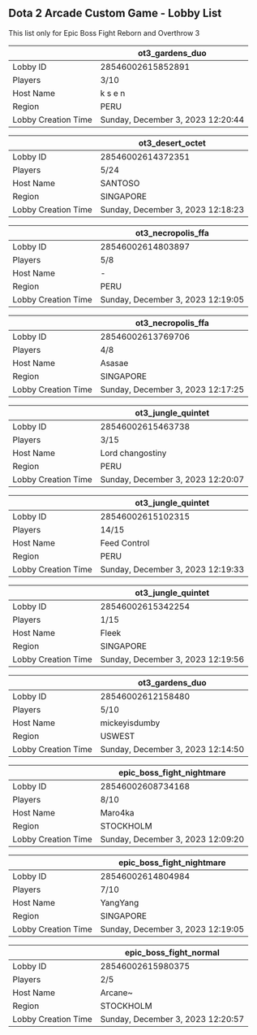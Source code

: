 ## Dota 2 Arcade Custom Game - Lobby List

This list only for Epic Boss Fight Reborn and Overthrow 3

|  | ot3_gardens_duo |
| ------ | ------ |
| Lobby ID | 28546002615852891 |
| Players | 3/10 |
| Host Name | k s e n |
| Region | PERU |
| Lobby Creation Time | Sunday, December 3, 2023 12:20:44 |


|  | ot3_desert_octet |
| ------ | ------ |
| Lobby ID | 28546002614372351 |
| Players | 5/24 |
| Host Name | SANTOSO |
| Region | SINGAPORE |
| Lobby Creation Time | Sunday, December 3, 2023 12:18:23 |


|  | ot3_necropolis_ffa |
| ------ | ------ |
| Lobby ID | 28546002614803897 |
| Players | 5/8 |
| Host Name | - |
| Region | PERU |
| Lobby Creation Time | Sunday, December 3, 2023 12:19:05 |


|  | ot3_necropolis_ffa |
| ------ | ------ |
| Lobby ID | 28546002613769706 |
| Players | 4/8 |
| Host Name | Asasae |
| Region | SINGAPORE |
| Lobby Creation Time | Sunday, December 3, 2023 12:17:25 |


|  | ot3_jungle_quintet |
| ------ | ------ |
| Lobby ID | 28546002615463738 |
| Players | 3/15 |
| Host Name | Lord changostiny |
| Region | PERU |
| Lobby Creation Time | Sunday, December 3, 2023 12:20:07 |


|  | ot3_jungle_quintet |
| ------ | ------ |
| Lobby ID | 28546002615102315 |
| Players | 14/15 |
| Host Name | Feed Control |
| Region | PERU |
| Lobby Creation Time | Sunday, December 3, 2023 12:19:33 |


|  | ot3_jungle_quintet |
| ------ | ------ |
| Lobby ID | 28546002615342254 |
| Players | 1/15 |
| Host Name | Fleek |
| Region | SINGAPORE |
| Lobby Creation Time | Sunday, December 3, 2023 12:19:56 |


|  | ot3_gardens_duo |
| ------ | ------ |
| Lobby ID | 28546002612158480 |
| Players | 5/10 |
| Host Name | mickeyisdumby |
| Region | USWEST |
| Lobby Creation Time | Sunday, December 3, 2023 12:14:50 |


|  | epic_boss_fight_nightmare |
| ------ | ------ |
| Lobby ID | 28546002608734168 |
| Players | 8/10 |
| Host Name | Maro4ka |
| Region | STOCKHOLM |
| Lobby Creation Time | Sunday, December 3, 2023 12:09:20 |


|  | epic_boss_fight_nightmare |
| ------ | ------ |
| Lobby ID | 28546002614804984 |
| Players | 7/10 |
| Host Name | YangYang |
| Region | SINGAPORE |
| Lobby Creation Time | Sunday, December 3, 2023 12:19:05 |


|  | epic_boss_fight_normal |
| ------ | ------ |
| Lobby ID | 28546002615980375 |
| Players | 2/5 |
| Host Name | Arcane~ |
| Region | STOCKHOLM |
| Lobby Creation Time | Sunday, December 3, 2023 12:20:57 |


